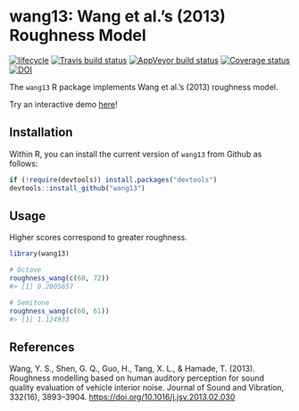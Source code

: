 
<!-- README.md is generated from README.Rmd. Please edit that file -->

# wang13: Wang et al.’s (2013) Roughness Model

[![lifecycle](https://img.shields.io/badge/lifecycle-maturing-blue.svg)](https://www.tidyverse.org/lifecycle/#maturing)
[![Travis build
status](https://travis-ci.org/pmcharrison/wang13.svg?branch=master)](https://travis-ci.org/pmcharrison/wang13)
[![AppVeyor build
status](https://ci.appveyor.com/api/projects/status/github/pmcharrison/wang13?branch=master&svg=true)](https://ci.appveyor.com/project/pmcharrison/wang13)
[![Coverage
status](https://coveralls.io/repos/github/pmcharrison/wang13/badge.svg)](https://coveralls.io/r/pmcharrison/wang13?branch=master)
[![DOI](https://zenodo.org/badge/DOI/10.5281/zenodo.2545764.svg)](https://doi.org/10.5281/zenodo.2545764)

The `wang13` R package implements Wang et al.’s (2013) roughness model.

Try an interactive demo [here](http://shiny.pmcharrison.com/wang13/)\!

## Installation

Within R, you can install the current version of `wang13` from Github as
follows:

``` r
if (!require(devtools)) install.packages("devtools")
devtools::install_github("wang13")
```

## Usage

Higher scores correspond to greater roughness.

``` r
library(wang13)

# Octave
roughness_wang(c(60, 72))
#> [1] 0.2005657

# Semitone
roughness_wang(c(60, 61))
#> [1] 1.124933
```

## References

Wang, Y. S., Shen, G. Q., Guo, H., Tang, X. L., & Hamade, T. (2013).
Roughness modelling based on human auditory perception for sound quality
evaluation of vehicle interior noise. Journal of Sound and Vibration,
332(16), 3893–3904. <https://doi.org/10.1016/j.jsv.2013.02.030>
